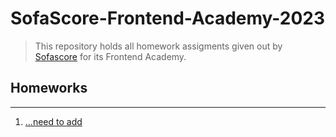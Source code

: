 # SofaScore-Frontend-Academy-2023

> This repository holds all homework assigments given out by [Sofascore](https://www.sofascore.com) for its Frontend Academy.

## Homeworks

---

1. [...need to add](#)
